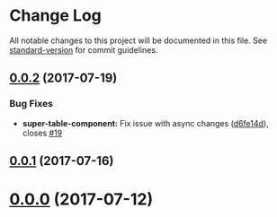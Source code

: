 # Change Log

All notable changes to this project will be documented in this file. See [standard-version](https://github.com/conventional-changelog/standard-version) for commit guidelines.

<a name="0.0.2"></a>
## [0.0.2](https://github.com/andyperlitch/ngx-super-table/compare/v0.0.1...v0.0.2) (2017-07-19)


### Bug Fixes

* **super-table-component:** Fix issue with async changes ([d6fe14d](https://github.com/andyperlitch/ngx-super-table/commit/d6fe14d)), closes [#19](https://github.com/andyperlitch/ngx-super-table/issues/19)

<a name="0.0.1"></a>
## [0.0.1](https://github.com/andyperlitch/ngx-super-table/compare/v0.0.0...v0.0.1) (2017-07-16)



<a name="0.0.0"></a>
# [0.0.0](https://github.com/andyperlitch/ngx-super-table/compare/v0.2.0...v0.0.0) (2017-07-12)
